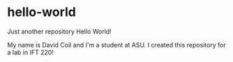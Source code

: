 # hello-world
Just another repository
Hello World!

My name is David Coil and I'm a student at ASU. I created this repository for a lab in IFT 220!
